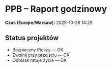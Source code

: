 # PPB – Raport godzinowy
**Czas (Europe/Warsaw):** 2025-10-28 14:29

## Status projektów
- Bezpieczny Pieszy — OK
- Zwolnij przy przejściu — OK
- Odblask ratuje życie — OK

